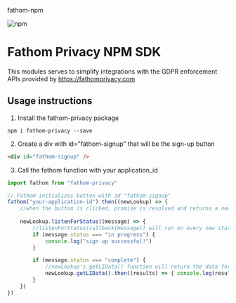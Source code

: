 fathom-npm

![npm](https://img.shields.io/npm/v/fathom-privacy) 
# Fathom Privacy NPM SDK

This modules serves to simplify integrations with the GDPR enforcement APIs provided by https://fathomprivacy.com

## Usage instructions

1. Install the fathom-privacy package 

```shell
npm i fathom-privacy --save
```

2. Create a div with id="fathom-signup" that will be the sign-up button 

```html
<div id="fathom-signup" />
```

3. Call the fathom function with your application_id 

~~~javascript
import fathom from "fathom-privacy"

// Fathom initializes button with id "fathom-signup"
fathom("your-application-id").then((newLookup) => {     
    //when the button is clicked, promise is resolved and returns a newLookup object
    
    newLookup.listenForStatus((message) => {
        //listenForStatus(callback(message)) will run on every new status update
        if (message.status === "in progress") {
            console.log("sign up successful!")
        }

        if (message.status === "complete") {
            //newLookup's getLIData() function will return the data for that user's lookup 
            newLookup.getLIData().then((results) => { console.log(results) })
        }
    })
})
~~~ 
